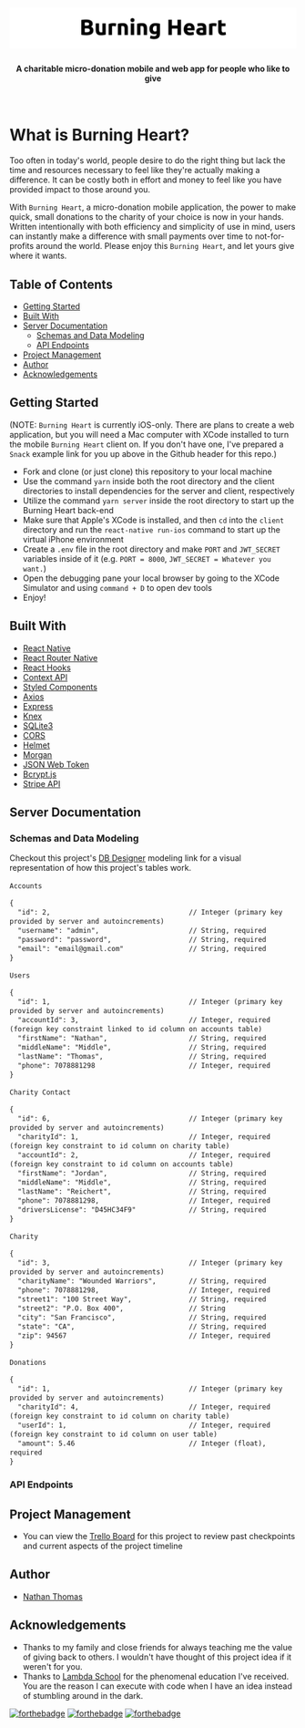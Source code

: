 <h1 align="center"><img src="./assets/readme-images/readme-header.png" alt="Burning Heart repo banner" /></h1>
<h4 align="center">A charitable micro-donation mobile and web app for people who like to give</h4>
<br>

# What is Burning Heart?

Too often in today's world, people desire to do the right thing but lack the time and resources necessary to feel like they're actually making a difference. It can be costly both in effort and money to feel like you have provided impact to those around you.

With `Burning Heart`, a micro-donation mobile application, the power to make quick, small donations to the charity of your choice is now in your hands. Written intentionally with both efficiency and simplicity of use in mind, users can instantly make a difference with small payments over time to not-for-profits around the world. Please enjoy this `Burning Heart`, and let yours give where it wants.

## Table of Contents

- [Getting Started](#getting-started)
- [Built With](#built-with)
- [Server Documentation](#server-documentation)
  - [Schemas and Data Modeling](#schemas-and-data-modeling)
  - [API Endpoints](#api-points-and-data-modeling)
- [Project Management](#project-management)
- [Author](#author)
- [Acknowledgements](#acknowledgements)

## Getting Started

(NOTE: `Burning Heart` is currently iOS-only. There are plans to create a web application, but you will need a Mac computer with XCode installed to turn the mobile `Burning Heart` client on. If you don't have one, I've prepared a `Snack` example link for you up above in the Github header for this repo.)

- Fork and clone (or just clone) this repository to your local machine
- Use the command `yarn` inside both the root directory and the client directories to install dependencies for the server and client, respectively
- Utilize the command `yarn server` inside the root directory to start up the Burning Heart back-end
- Make sure that Apple's XCode is installed, and then `cd` into the `client` directory and run the `react-native run-ios` command to start up the virtual iPhone environment
- Create a `.env` file in the root directory and make `PORT` and `JWT_SECRET` variables inside of it (e.g. `PORT = 8000`, `JWT_SECRET = Whatever you want.`)
- Open the debugging pane your local browser by going to the XCode Simulator and using `command + D` to open dev tools
- Enjoy!

## Built With

- [React Native](https://facebook.github.io/react-native/)
- [React Router Native](https://reacttraining.com/react-router/native/guides/quick-start)
- [React Hooks](https://reactjs.org/docs/hooks-intro.html)
- [Context API](https://reactjs.org/docs/context.html)
- [Styled Components](https://www.styled-components.com/)
- [Axios](https://www.npmjs.com/package/axios)
- [Express](https://expressjs.com/)
- [Knex](https://knexjs.org/)
- [SQLite3](https://www.sqlite.org/index.html)
- [CORS](https://github.com/expressjs/cors)
- [Helmet](https://helmetjs.github.io/)
- [Morgan](https://www.npmjs.com/package/morgan)
- [JSON Web Token](https://github.com/auth0/node-jsonwebtoken)
- [Bcrypt.js](https://www.npmjs.com/package/bcryptjs)
- [Stripe API](https://stripe.com/docs/api)

## Server Documentation

### Schemas and Data Modeling

Checkout this project's [DB Designer](https://www.dbdesigner.net/designer/schema/235466) modeling link for a visual representation of how this project's tables work.

`Accounts`

```
{
  "id": 2,                                  // Integer (primary key provided by server and autoincrements)
  "username": "admin",                      // String, required
  "password": "password",                   // String, required
  "email": "email@gmail.com"                // String, required
}
```

`Users`

```
{
  "id": 1,                                  // Integer (primary key provided by server and autoincrements)
  "accountId": 3,                           // Integer, required (foreign key constraint linked to id column on accounts table)
  "firstName": "Nathan",                    // String, required
  "middleName": "Middle",                   // String, required
  "lastName": "Thomas",                     // String, required
  "phone": 7078881298                       // Integer, required
}
```

`Charity Contact`

```
{
  "id": 6,                                  // Integer (primary key provided by server and autoincrements)
  "charityId": 1,                           // Integer, required (foreign key constraint to id column on charity table)
  "accountId": 2,                           // Integer, required (foreign key constraint to id column on accounts table)
  "firstName": "Jordan",                    // String, required
  "middleName": "Middle",                   // String, required
  "lastName": "Reichert",                   // String, required
  "phone": 7078881298,                      // Integer, required
  "driversLicense": "D45HC34F9"             // String, required
}
```

`Charity`

```
{
  "id": 3,                                  // Integer (primary key provided by server and autoincrements)
  "charityName": "Wounded Warriors",        // String, required
  "phone": 7078881298,                      // Integer, required
  "street1": "100 Street Way",              // String, required
  "street2": "P.O. Box 400",                // String
  "city": "San Francisco",                  // String, required
  "state": "CA",                            // String, required
  "zip": 94567                              // Integer, required
}
```

`Donations`

```
{
  "id": 1,                                  // Integer (primary key provided by server and autoincrements)
  "charityId": 4,                           // Integer, required (foreign key constraint to id column on charity table)
  "userId": 1,                              // Integer, required (foreign key constraint to id column on user table)
  "amount": 5.46                            // Integer (float), required
}
```

### API Endpoints

## Project Management

- You can view the [Trello Board](https://trello.com/b/YWsebwOT/burning-heart) for this project to review past checkpoints and current aspects of the project timeline

## Author

- [Nathan Thomas](https://github.com/nwthomas)

## Acknowledgements

- Thanks to my family and close friends for always teaching me the value of giving back to others. I wouldn't have thought of this project idea if it weren't for you.
- Thanks to [Lambda School](https://lambdaschool.com/) for the phenomenal education I've received. You are the reason I can execute with code when I have an idea instead of stumbling around in the dark.

[![forthebadge](https://forthebadge.com/images/badges/built-with-love.svg)](https://forthebadge.com) [![forthebadge](https://forthebadge.com/images/badges/made-with-javascript.svg)](https://forthebadge.com) [![forthebadge](https://forthebadge.com/images/badges/for-you.svg)](https://forthebadge.com)
